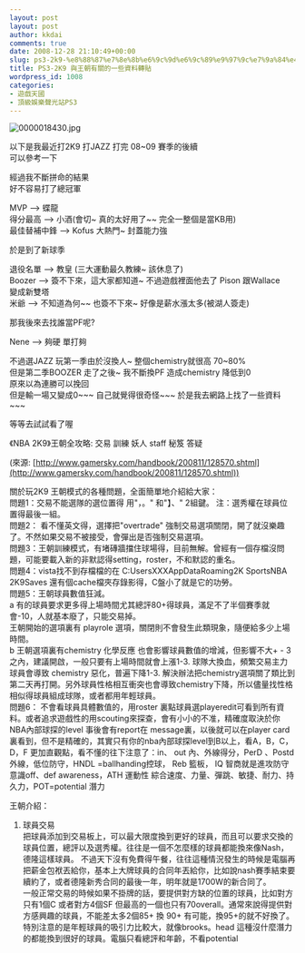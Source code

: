 ```yaml
---
layout: post
layout: post
author: kkdai
comments: true
date: 2008-12-28 21:10:49+00:00
slug: ps3-2k9-%e8%88%87%e7%8e%8b%e6%9c%9d%e6%9c%89%e9%97%9c%e7%9a%84%e4%b8%80%e4%ba%9b%e8%b3%87%e6%96%99%e8%bd%89%e8%b2%bc
title: PS3-2K9 與王朝有關的一些資料轉貼
wordpress_id: 1008
categories:
- 遊戲天國
- 頂級娛樂聲光站PS3
---
```


![0000018430.jpg](http://farm4.static.flickr.com/3296/3091812084_c4db122dff.jpg)

以下是我最近打2K9 打JAZZ 打完 08~09 賽季的後續  
可以參考一下  

經過我不斷拼命的結果  
好不容易打了總冠軍  

MVP --> 蝶龍  
得分最高 --> 小酒(會切~ 真的太好用了~~ 完全一整個是當KB用)  
最佳替補中鋒 --> Kofus 大熱門~ 封蓋能力強  

於是到了新球季  

退役名單 --> 教皇 (三大運動最久教練~ 該休息了)  
Boozer --> 簽不下來，這大家都知道~ 不過遊戲裡面他去了 Pison 跟Wallace  
變成新雙塔  
米爺 --> 不知道為何~~ 也簽不下來~ 好像是薪水漲太多(被湖人簽走)  

  
那我後來去找誰當PF呢?  

Nene --> 夠硬 單打夠  

不過選JAZZ 玩第一季由於沒換人~ 整個chemistry就很高 70~80%  
但是第二季BOOZER 走了之後~ 我不斷換PF 造成chemistry 降低到0  
原來以為連勝可以挽回   
但是輸一場又變成0~~~ 自己就覺得很奇怪~~~ 於是我去網路上找了一些資料~~~  

等等去試試看了喔  

《NBA 2K9》王朝全攻略: 交易 訓練 妖人 staff 秘笈 答疑  

(來源: [http://www.gamersky.com/handbook/200811/128570.shtml](http://www.gamersky.com/handbook/200811/128570.shtml))  

關於玩2K9 王朝模式的各種問題，全面簡單地介紹給大家：  
問題1：交易不能選隊的選位置得 用"，。" 和"】、" 2組鍵。 注：選秀權在球員位置得最後一組。  
問題2： 看不懂英文得，選擇把"overtrade" 強制交易選項關閉，開了就沒樂趣了。不然如果交易不被接受，會彈出是否強制交易選項。  
問題3：王朝訓練模式，有堵磚牆擋住球場得，目前無解。曾經有一個存檔沒問題，可能要載入新的非默認得setting，roster，不和默認的重名。  
問題4：vista找不到存檔檔的在 C:UsersXXXAppDataRoaming2K SportsNBA 2K9Saves 還有個cache檔夾存錄影得，C盤小了就是它的功勞。  
問題5：王朝球員數值狂減。   
a 有的球員要求更多得上場時間尤其總評80+得球員，滿足不了半個賽季就會-10，人就基本廢了，只能交易掉。  
王朝開始的選項裏有 playrole 選項，關閉則不會發生此類現象，隨便給多少上場時間。  
b 王朝選項裏有chemistry 化學反應 也會影響球員數值的增減，但影響不大+ - 3之內，建議開啟，一般只要有上場時間就會上漲1-3. 球隊大換血，頻繁交易主力球員會導致 chemistry 惡化，普遍下降1-3. 解決辦法把chemistry選項關了類比到第二天再打開。另外球員性格相互衝突也會導致chemistry下降，所以儘量找性格相似得球員組成球隊，或者都用年輕球員。  
問題6： 不會看球員具體數值的，用roster 裏點球員選playeredit可看到所有資料。或者追求遊戲性的用scouting來探查，會有小小的不准，精確度取決於你NBA內部球探的level 事後會有report在 message裏，以後就可以在player card裏看到，但不是精確的，其實只有你的nba內部球探level到B以上，看A，B，C，D，F 更加直觀點，看不懂的往下注意了：in、 out 內、外線得分，PerD 、Postd 外線，低位防守，HNDL =ballhanding控球， Reb 籃板， IQ 智商就是進攻防守意識off、def awareness，ATH 運動性 綜合速度、力量、彈跳、敏捷、耐力、持久力，POT=potential 潛力  

王朝介紹：  
1. 球員交易  
把球員添加到交易板上，可以最大限度換到更好的球員，而且可以要求交換的球員位置，總評以及選秀權。往往是一個不怎麼樣的球員都能換來像Nash，德隆這樣球員。 不過天下沒有免費得午餐，往往這種情況發生的時候是電腦再把薪金包袱丟給你，基本上大牌球員的合同年丟給你，比如說nash賽季結束要續約了，或者德隆新秀合同的最後一年，明年就是1700W的新合同了。  
一般正常交易的時候如果不掛牌的話，要提供對方缺的位置的球員，比如對方只有1個C 或者對方4個SF 但最高的一個也只有70overall。通常來說得提供對方感興趣的球員，不能差太多2個85+ 換 90+ 有可能，換95+的就不好換了。特別注意的是年輕球員的吸引力比較大，就像brooks。head 這種沒什麼潛力的都能換到很好的球員。電腦只看總評和年齡，不看potential 
